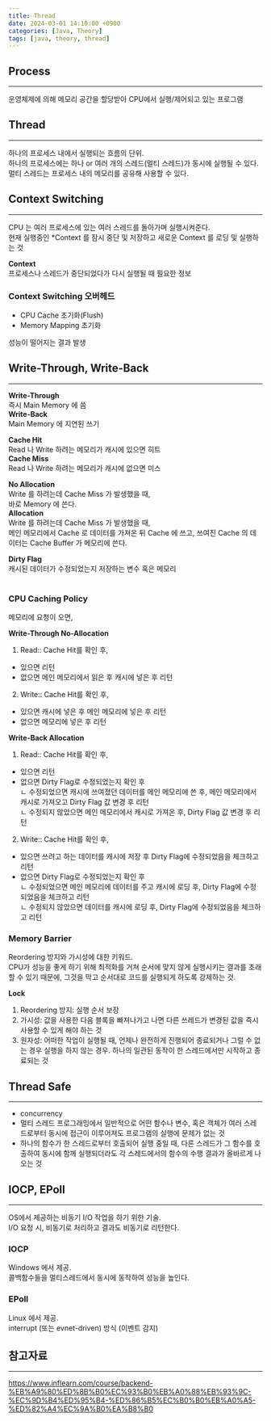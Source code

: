 ```yaml
---
title: Thread
date: 2024-03-01 14:10:00 +0900
categories: [Java, Theory]
tags: [java, theory, thread]
---
```


## Process
<hr/>

운영체제에 의해 메모리 공간을 할당받아 CPU에서 실행/제어되고 있는 프로그램

## Thread
<hr/>

하나의 프로세스 내에서 실행되는 흐름의 단위.      
하나의 프로세스에는 하나 or 여러 개의 스레드(멀티 스레드)가 동시에 실행될 수 있다.   
멀티 스레드는 프로세스 내의 메모리를 공유해 사용할 수 있다.

## Context Switching
<hr/>

CPU 는 여러 프로세스에 있는 여러 스레드를 돌아가며 실행시켜준다.    
현재 실행중인 *Context 를 잠시 중단 및 저장하고 새로운 Context 를 로딩 및 실행하는 것   

**Context**   
프로세스나 스레드가 중단되었다가 다시 실행될 때 필요한 정보    

### Context Switching 오버헤드
- CPU Cache 초기화(Flush)
- Memory Mapping 초기화

성능이 떨어지는 결과 발생


## Write-Through, Write-Back
<hr/>

**Write-Through**   
즉시 Main Memory 에 씀   
**Write-Back**   
Main Memory 에 지연된 쓰기

**Cache Hit**  
Read 나 Write 하려는 메모리가 캐시에 있으면 히트   
**Cache Miss**  
Read 나 Write 하려는 메모리가 캐시에 없으면 미스

**No Allocation**   
Write 를 하려는데 Cache Miss 가 발생했을 때,    
바로 Memory 에 쓴다.   
**Allocation**   
Write 를 하려는데 Cache Miss 가 발생했을 때,   
메인 메모리에서 Cache 로 데이터를 가져온 뒤 Cache 에 쓰고, 쓰여진 Cache 의 데이터는 Cache Buffer 가 메모리에 쓴다.

**Dirty Flag**   
캐시된 데이터가 수정되었는지 저장하는 변수 혹은 메모리
<br/><br/>

### CPU Caching Policy
메모리에 요청이 오면,   

**Write-Through No-Allocation**
1. Read:: Cache Hit를 확인 후,   
- 있으면 리턴   
- 없으면 메인 메모리에서 읽은 후 캐시에 넣은 후 리턴
2. Write:: Cache Hit를 확인 후,   
- 있으면 캐시에 넣은 후 메인 메모리에 넣은 후 리턴   
- 없으면 메모리에 넣은 후 리턴

**Write-Back Allocation**
1. Read:: Cache Hit를 확인 후,    
- 있으면 리턴   
- 없으면 Dirty Flag로 수정되었는지 확인 후   
ㄴ 수정되었으면 캐시에 쓰여졌던 데이터를 메인 메모리에 쓴 후, 메인 메모리에서 캐시로 가져오고 Dirty Flag 값 변경 후 리턴   
ㄴ 수정되지 않았으면 메인 메모리에서 캐시로 가져온 후, Dirty Flag 값 변경 후 리턴
2. Write:: Cache Hit를 확인 후,
- 있으면 쓰려고 하는 데이터를 캐시에 저장 후 Dirty Flag에 수정되었음을 체크하고 리턴
- 없으면 Dirty Flag로 수정되었는지 확인 후   
ㄴ 수정되었으면 메인 메모리에 데이터를 주고 캐시에 로딩 후, Dirty Flag에 수정되었음을 체크하고 리턴   
ㄴ 수정되지 않았으면 데이터를 캐시에 로딩 후, Dirty Flag에 수정되었음을 체크하고 리턴

### Memory Barrier
Reordering 방지와 가시성에 대한 키워드.   
CPU가 성능을 좋게 하기 위해 최적화를 거쳐 순서에 맞지 않게 실행시키는 결과를 초래할 수 있기 때문에, 그것을 막고 순서대로 코드를 실행되게 하도록 강제하는 것.    

**Lock**
1. Reordering 방지: 실행 순서 보장
2. 가시성: 값을 사용한 다음 블록을 빠져나가고 나면 다른 쓰레드가 변경된 값을 즉시 사용할 수 있게 해야 하는 것
3. 원자성: 어떠한 작업이 실행될 때, 언제나 완전하게 진행되어 종료되거나 그럴 수 없는 경우 실행을 하지 않는 경우. 하나의 일관된 동작이 한 스레드에서만 시작하고 종료되는 것


## Thread Safe
<hr/>

- concurrency
- 멀티 스레드 프로그래밍에서 일반적으로 어떤 함수나 변수, 혹은 객체가 여러 스레드로부터 동시에 접근이 이루어져도 프로그램의 실행에 문제가 없는 것
- 하나의 함수가 한 스레드로부터 호출되어 실행 중일 때, 다른 스레드가 그 함수를 호출하여 동시에 함께 실행되더라도 각 스레드에서의 함수의 수행 결과가 올바르게 나오는 것


## IOCP, EPoll
<hr/>

OS에서 제공하는 비동기 I/O 작업을 하기 위한 기술.   
I/O 요청 시, 비동기로 처리하고 결과도 비동기로 리턴한다.

### IOCP
Windows 에서 제공.    
콜백함수들을 멀티스레드에서 동시에 동작하여 성능을 높인다.

### EPoll
Linux 에서 제공.    
interrupt (또는 evnet-driven) 방식 (이벤트 감지)

## 참고자료
<hr/>

<https://www.inflearn.com/course/backend-%EB%A9%80%ED%8B%B0%EC%93%B0%EB%A0%88%EB%93%9C-%EC%9D%B4%ED%95%B4-%ED%86%B5%EC%B0%B0%EB%A0%A5-%ED%82%A4%EC%9A%B0%EA%B8%B0>
